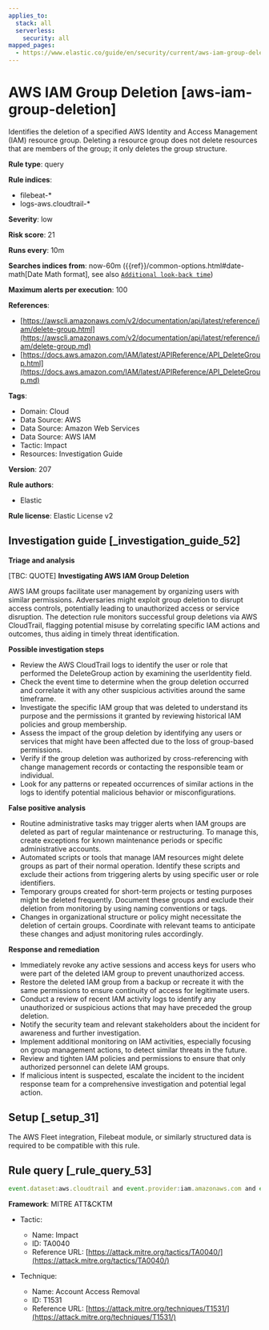 ```yaml
---
applies_to:
  stack: all
  serverless:
    security: all
mapped_pages:
  - https://www.elastic.co/guide/en/security/current/aws-iam-group-deletion.html
---
```


# AWS IAM Group Deletion [aws-iam-group-deletion]

Identifies the deletion of a specified AWS Identity and Access Management (IAM) resource group. Deleting a resource group does not delete resources that are members of the group; it only deletes the group structure.

**Rule type**: query

**Rule indices**:

* filebeat-*
* logs-aws.cloudtrail-*

**Severity**: low

**Risk score**: 21

**Runs every**: 10m

**Searches indices from**: now-60m ({{ref}}/common-options.html#date-math[Date Math format], see also [`Additional look-back time`](docs-content://solutions/security/detect-and-alert/create-detection-rule.md#rule-schedule))

**Maximum alerts per execution**: 100

**References**:

* [https://awscli.amazonaws.com/v2/documentation/api/latest/reference/iam/delete-group.html](https://awscli.amazonaws.com/v2/documentation/api/latest/reference/iam/delete-group.md)
* [https://docs.aws.amazon.com/IAM/latest/APIReference/API_DeleteGroup.html](https://docs.aws.amazon.com/IAM/latest/APIReference/API_DeleteGroup.md)

**Tags**:

* Domain: Cloud
* Data Source: AWS
* Data Source: Amazon Web Services
* Data Source: AWS IAM
* Tactic: Impact
* Resources: Investigation Guide

**Version**: 207

**Rule authors**:

* Elastic

**Rule license**: Elastic License v2

## Investigation guide [_investigation_guide_52]

**Triage and analysis**

[TBC: QUOTE]
**Investigating AWS IAM Group Deletion**

AWS IAM groups facilitate user management by organizing users with similar permissions. Adversaries might exploit group deletion to disrupt access controls, potentially leading to unauthorized access or service disruption. The detection rule monitors successful group deletions via AWS CloudTrail, flagging potential misuse by correlating specific IAM actions and outcomes, thus aiding in timely threat identification.

**Possible investigation steps**

* Review the AWS CloudTrail logs to identify the user or role that performed the DeleteGroup action by examining the userIdentity field.
* Check the event time to determine when the group deletion occurred and correlate it with any other suspicious activities around the same timeframe.
* Investigate the specific IAM group that was deleted to understand its purpose and the permissions it granted by reviewing historical IAM policies and group membership.
* Assess the impact of the group deletion by identifying any users or services that might have been affected due to the loss of group-based permissions.
* Verify if the group deletion was authorized by cross-referencing with change management records or contacting the responsible team or individual.
* Look for any patterns or repeated occurrences of similar actions in the logs to identify potential malicious behavior or misconfigurations.

**False positive analysis**

* Routine administrative tasks may trigger alerts when IAM groups are deleted as part of regular maintenance or restructuring. To manage this, create exceptions for known maintenance periods or specific administrative accounts.
* Automated scripts or tools that manage IAM resources might delete groups as part of their normal operation. Identify these scripts and exclude their actions from triggering alerts by using specific user or role identifiers.
* Temporary groups created for short-term projects or testing purposes might be deleted frequently. Document these groups and exclude their deletion from monitoring by using naming conventions or tags.
* Changes in organizational structure or policy might necessitate the deletion of certain groups. Coordinate with relevant teams to anticipate these changes and adjust monitoring rules accordingly.

**Response and remediation**

* Immediately revoke any active sessions and access keys for users who were part of the deleted IAM group to prevent unauthorized access.
* Restore the deleted IAM group from a backup or recreate it with the same permissions to ensure continuity of access for legitimate users.
* Conduct a review of recent IAM activity logs to identify any unauthorized or suspicious actions that may have preceded the group deletion.
* Notify the security team and relevant stakeholders about the incident for awareness and further investigation.
* Implement additional monitoring on IAM activities, especially focusing on group management actions, to detect similar threats in the future.
* Review and tighten IAM policies and permissions to ensure that only authorized personnel can delete IAM groups.
* If malicious intent is suspected, escalate the incident to the incident response team for a comprehensive investigation and potential legal action.


## Setup [_setup_31]

The AWS Fleet integration, Filebeat module, or similarly structured data is required to be compatible with this rule.


## Rule query [_rule_query_53]

```js
event.dataset:aws.cloudtrail and event.provider:iam.amazonaws.com and event.action:DeleteGroup and event.outcome:success
```

**Framework**: MITRE ATT&CKTM

* Tactic:

    * Name: Impact
    * ID: TA0040
    * Reference URL: [https://attack.mitre.org/tactics/TA0040/](https://attack.mitre.org/tactics/TA0040/)

* Technique:

    * Name: Account Access Removal
    * ID: T1531
    * Reference URL: [https://attack.mitre.org/techniques/T1531/](https://attack.mitre.org/techniques/T1531/)



